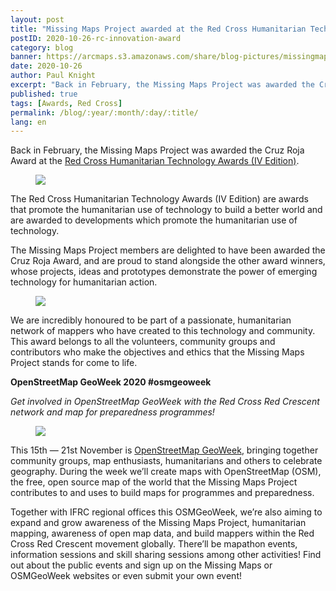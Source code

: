 ```yaml
---
layout: post
title: "Missing Maps Project awarded at the Red Cross Humanitarian Technology Awards"
postID: 2020-10-26-rc-innovation-award
category: blog
banner: https://arcmaps.s3.amazonaws.com/share/blog-pictures/missingmaps-blog_20201026_photo2.png
date: 2020-10-26
author: Paul Knight
excerpt: "Back in February, the Missing Maps Project was awarded the Cruz Roja Award at the Red Cross Humanitarian Technology Awards (IV Edition)"
published: true
tags: [Awards, Red Cross]
permalink: /blog/:year/:month/:day/:title/
lang: en
---
```


Back in February, the Missing Maps Project was awarded the Cruz Roja Award at the [Red Cross Humanitarian Technology Awards (IV Edition)](https://www2.cruzroja.es/premios-tecnologia-humanitaria).

<figure>
<img src="https://arcmaps.s3.amazonaws.com/share/blog-pictures/missingmaps-blog_20201026_photo2.png">
</figure>

The Red Cross Humanitarian Technology Awards (IV Edition) are awards that promote the humanitarian use of technology to build a better world and are awarded to developments which promote the humanitarian use of technology.

The Missing Maps Project members are delighted to have been awarded the Cruz Roja Award, and are proud to stand alongside the other award winners, whose projects, ideas and prototypes demonstrate the power of emerging technology for humanitarian action.

<figure>
<img src="https://arcmaps.s3.amazonaws.com/share/blog-pictures/missingmaps-blog_20201026_photo1.jpg">
</figure>

We are incredibly honoured to be part of a passionate, humanitarian network of mappers who have created to this technology and community. This award belongs to all the volunteers, community groups and contributors who make the objectives and ethics that the Missing Maps Project stands for come to life.

**OpenStreetMap GeoWeek 2020 #osmgeoweek**

*Get involved in OpenStreetMap GeoWeek with the Red Cross Red Crescent network and map for preparedness programmes!*

<figure>
<img src="https://arcmaps.s3.amazonaws.com/share/blog-pictures/missingmaps-blog_20201026_banner.png">
</figure>

This 15th — 21st November is [OpenStreetMap GeoWeek](https://osmgeoweek.org/index.html), bringing together community groups, map enthusiasts, humanitarians and others to celebrate geography. During the week we’ll create maps with OpenStreetMap (OSM), the free, open source map of the world that the Missing Maps Project contributes to and uses to build maps for programmes and preparedness.

Together with IFRC regional offices this OSMGeoWeek, we’re also aiming to expand and grow awareness of the Missing Maps Project, humanitarian mapping, awareness of open map data, and build mappers within the Red Cross Red Crescent movement globally.
There’ll be mapathon events, information sessions and skill sharing sessions among other activities! Find out about the public events and sign up on the Missing Maps or OSMGeoWeek websites or even submit your own event!
